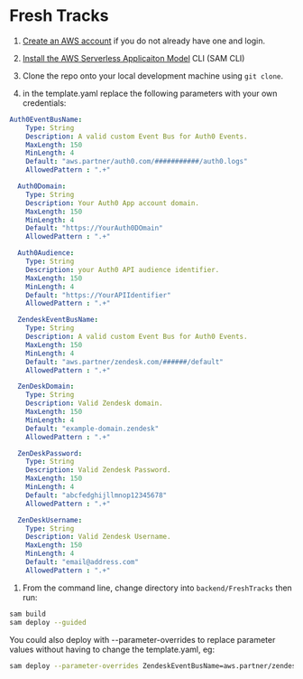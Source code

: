 
# Fresh Tracks

1. [Create an AWS account](https://portal.aws.amazon.com/gp/aws/developer/registration/index.html) if you do not already have one and login.

1. [Install the AWS Serverless Applicaiton Model](https://docs.aws.amazon.com/serverless-application-model/latest/developerguide/serverless-sam-cli-install.html) CLI (SAM CLI)

1. Clone the repo onto your local development machine using `git clone`.


1. in the template.yaml replace the following parameters with your own credentials:

```yaml
Auth0EventBusName:
    Type: String
    Description: A valid custom Event Bus for Auth0 Events.
    MaxLength: 150
    MinLength: 4
    Default: "aws.partner/auth0.com/###########/auth0.logs"
    AllowedPattern : ".+"

  Auth0Domain:
    Type: String
    Description: Your Auth0 App account domain.
    MaxLength: 150
    MinLength: 4
    Default: "https://YourAuth0DOmain"
    AllowedPattern : ".+"

  Auth0Audience:
    Type: String
    Description: your Auth0 API audience identifier.
    MaxLength: 150
    MinLength: 4
    Default: "https://YourAPIIdentifier"
    AllowedPattern : ".+"

  ZendeskEventBusName:
    Type: String
    Description: A valid custom Event Bus for Auth0 Events.
    MaxLength: 150
    MinLength: 4
    Default: "aws.partner/zendesk.com/######/default"
    AllowedPattern : ".+"

  ZenDeskDomain:
    Type: String
    Description: Valid Zendesk domain.
    MaxLength: 150
    MinLength: 4
    Default: "example-domain.zendesk"
    AllowedPattern : ".+"

  ZenDeskPassword:
    Type: String
    Description: Valid Zendesk Password.
    MaxLength: 150
    MinLength: 4
    Default: "abcfedghijllmnop12345678"
    AllowedPattern : ".+"

  ZenDeskUsername:
    Type: String
    Description: Valid Zendesk Username.
    MaxLength: 150
    MinLength: 4
    Default: "email@address.com"
    AllowedPattern : ".+"
```

1. From the command line, change directory into `backend/FreshTracks` then run:

```bash
sam build
sam deploy --guided
```
You could also deploy with --parameter-overrides to replace parameter values without having to change the template.yaml, eg:

```bash
sam deploy --parameter-overrides ZendeskEventBusName=aws.partner/zendesk.com/0000000/default ZenDeskDomain=account.zendesk ZenDeskPassword=12345 ZenDeskUsername=agentEmailAddress Auth0EventBusName=aws.partner/auth0.com/00000/auth0.logs
```
